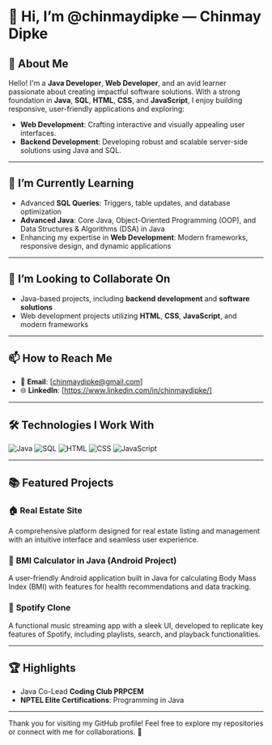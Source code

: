 # 👋 Hi, I’m @chinmaydipke — Chinmay Dipke  

## 👀 About Me  
Hello! I'm a **Java Developer**, **Web Developer**, and an avid learner passionate about creating impactful software solutions. With a strong foundation in **Java**, **SQL**, **HTML**, **CSS**, and **JavaScript**, I enjoy building responsive, user-friendly applications and exploring:  
- **Web Development**: Crafting interactive and visually appealing user interfaces.  
- **Backend Development**: Developing robust and scalable server-side solutions using Java and SQL.  
 

---

## 🌱 I’m Currently Learning  
- Advanced **SQL Queries**: Triggers, table updates, and database optimization  
- **Advanced Java**: Core Java, Object-Oriented Programming (OOP), and Data Structures & Algorithms (DSA) in Java  
- Enhancing my expertise in **Web Development**: Modern frameworks, responsive design, and dynamic applications  

---

## 💞️ I’m Looking to Collaborate On  
- Java-based projects, including **backend development** and **software solutions**  
- Web development projects utilizing **HTML**, **CSS**, **JavaScript**, and modern frameworks  


---

## 📫 How to Reach Me  
- 📧 **Email**: [chinmaydipke@gmail.com]  
- 🌐 **LinkedIn**: [https://www.linkedin.com/in/chinmaydipke/]  

---

## 🛠️ Technologies I Work With  

<p align="left">
  <img src="https://img.icons8.com/color/48/000000/java-coffee-cup-logo.png" alt="Java" />
  <img src="https://img.icons8.com/external-flaticons-lineal-color-flat-icons/64/000000/external-sql-mobile-app-development-flaticons-lineal-color-flat-icons.png" alt="SQL" />
  <img src="https://img.icons8.com/color/48/000000/html-5--v1.png" alt="HTML" />
  <img src="https://img.icons8.com/color/48/000000/css3.png" alt="CSS" />
  <img src="https://img.icons8.com/color/48/000000/javascript--v1.png" alt="JavaScript" />
</p>


---

## 📚 Featured Projects  
### 🏠 **Real Estate Site**  
A comprehensive platform designed for real estate listing and management with an intuitive interface and seamless user experience.

### 📱 **BMI Calculator in Java (Android Project)**  
A user-friendly Android application built in Java for calculating Body Mass Index (BMI) with features for health recommendations and data tracking.

### 🎵 **Spotify Clone**  
A functional music streaming app with a sleek UI, developed to replicate key features of Spotify, including playlists, search, and playback functionalities.

---

## 🏆 Highlights  
- Java Co-Lead  **Coding Club PRPCEM**
- **NPTEL Elite Certifications**: Programming in Java



---



Thank you for visiting my GitHub profile! Feel free to explore my repositories or connect with me for collaborations. 🚀  
